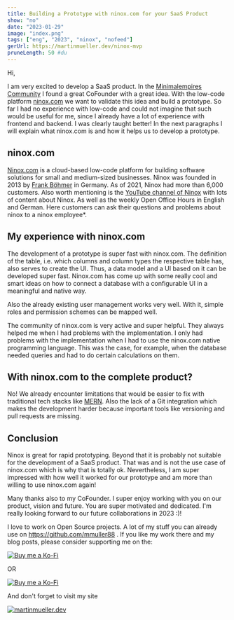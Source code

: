 ```yaml
---
title: Building a Prototype with ninox.com for your SaaS Product
show: "no"
date: "2023-01-29"
image: "index.png"
tags: ["eng", "2023", "ninox", "nofeed"]
gerUrl: https://martinmueller.dev/ninox-mvp
pruneLength: 50 #du
---
```


Hi,

I am very excited to develop a SaaS product. In the [Minimalempires Community](https://community.minimalempires.de/) I found a great CoFounder with a great idea. With the low-code platform [ninox.com](https://ninox.com) we want to validate this idea and build a prototype. So far I had no experience with low-code and could not imagine that such would be useful for me, since I already have a lot of experience with frontend and backend. I was clearly taught better! In the next paragraphs I will explain what ninox.com is and how it helps us to develop a prototype.

## ninox.com

[Ninox.com](https://ninox.com) is a cloud-based low-code platform for building software solutions for small and medium-sized businesses. Ninox was founded in 2013 by [Frank Böhmer](https://www.linkedin.com/in/frank-boehmer/) in Germany. As of 2021, Ninox had more than 6,000 customers. Also worth mentioning is the [YouTube channel of Ninox](https://www.youtube.com/@ninox1273) with lots of content about Ninox. As well as the weekly Open Office Hours in English and German. Here customers can ask their questions and problems about ninox to a ninox employee*.

## My experience with ninox.com

The development of a prototype is super fast with ninox.com. The definition of the table, i.e. which columns and column types the respective table has, also serves to create the UI. Thus, a data model and a UI based on it can be developed super fast. Ninox.com has come up with some really cool and smart ideas on how to connect a database with a configurable UI in a meaningful and native way.

Also the already existing user management works very well. With it, simple roles and permission schemes can be mapped well.

The community of ninox.com is very active and super helpful. They always helped me when I had problems with the implementation. I only had problems with the implementation when I had to use the ninox.com native programming language. This was the case, for example, when the database needed queries and had to do certain calculations on them.

## With ninox.com to the complete product?

No! We already encounter limitations that would be easier to fix with traditional tech stacks like [MERN](https://www.mongodb.com/mern-stack). Also the lack of a Git integration which makes the development harder because important tools like versioning and pull requests are missing.

## Conclusion

Ninox is great for rapid prototyping. Beyond that it is probably not suitable for the development of a SaaS product. That was and is not the use case of ninox.com which is why that is totally ok. Nevertheless, I am super impressed with how well it worked for our prototype and am more than willing to use ninox.com again!

Many thanks also to my CoFounder. I super enjoy working with you on our product, vision and future. You are super motivated and dedicated. I'm really looking forward to our future collaborations in 2023 :)!

I love to work on Open Source projects. A lot of my stuff you can already use on <https://github.com/mmuller88> . If you like my work there and my blog posts, please consider supporting me on the:

[![Buy me a Ko-Fi](https://storage.ko-fi.com/cdn/useruploads/png_d554a01f-60f0-4969-94d1-7b69f3e28c2fcover.jpg?v=69a332f2-b808-4369-8ba3-dae0d1100dd4)](https://ko-fi.com/T6T1BR59W)

OR

[![Buy me a Ko-Fi](https://theastrologypodcast.com/wp-content/uploads/2015/06/become-my-patron-05.jpg)](https://www.patreon.com/bePatron?u=29010217)

And don't forget to visit my site

[![martinmueller.dev](https://martinmueller.dev/static/84caa5292a6d0c37c48ae280d04b5fa6/a7715/joint.jpg)](https://martinmueller.dev/resume)
